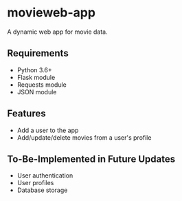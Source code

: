 # movieweb-app
 A dynamic web app for movie data.

 ## Requirements
 - Python 3.6+
 - Flask module
 - Requests module
 - JSON module

 ## Features
 - Add a user to the app
 - Add/update/delete movies from a user's profile
 
 ## To-Be-Implemented in Future Updates
 - User authentication
 - User profiles
 - Database storage